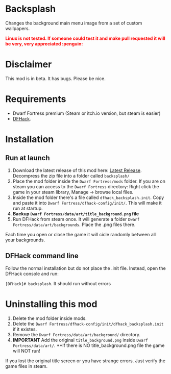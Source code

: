 Backsplash
=============
Changes the background main menu image from a set of custom wallpapers.
<p style="color:red; font-weight:bold"> Linux is not tested. If someone could test it and make pull requested it will be very, very appreciated :penguin: </p>

# Disclaimer
This mod is in beta. It has bugs. Please be nice.

# Requirements
- Dwarf Fortress premium (Steam or itch.io version, but steam is easier)
- [DFHack](https://store.steampowered.com/app/2346660/DFHack__Dwarf_Fortress_Modding_Engine/). 

# Installation
## Run at launch
1. Download the latest release of this mod here: [Latest Release](https://github.com/drHyperion451/backsplash/releases/latest). Decompress the zip file into a folder called `backsplash/`
2. Place the mod folder inside the `Dwarf Fortress/mods` folder. If you are on steam you can access to the `Dwarf Fortress` directory: Right click the game in your steam library, Manage -> browse local files.
3. Inside the mod folder there's a file called `dfhack_backsplash.init`. Copy and paste it into `Dwarf Fortress/dfhack-config/init/`. This will make it run at startup.
4. **Backup `Dwarf Fortress/data/art/title_background.png` file**
5. Run DFHack from steam once. It will generate a folder  `Dwarf Fortress/data/art/backgrounds`. Place the .png files there.

Each time you open or close the game it will cicle randomly between all your backgrounds.
## DFHack command line
Follow the normal installation but do not place the .init file. Instead, open the DFHack console and run:

`[DFHack]# backsplash`.
It should run without errors

# Uninstalling this mod
1. Delete the mod folder inside mods.
2. Delete the `Dwarf Fortress/dfhack-config/init/dfhack_backsplash.init` if it existes.
3. Remove the `Dwarf Fortress/data/art/background/` directory.
4. **IMPORTANT** Add the original `title_background.png` inside `Dwarf Fortress/data/art/`. **If there is NO title_background.png file the game will NOT run!

If you lost the original title screen or you have strange errors. Just verify the game files in steam.
